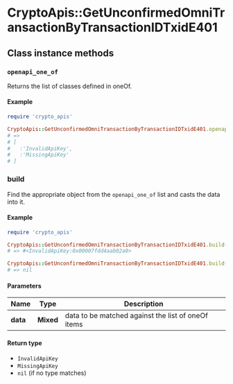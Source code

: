 # CryptoApis::GetUnconfirmedOmniTransactionByTransactionIDTxidE401

## Class instance methods

### `openapi_one_of`

Returns the list of classes defined in oneOf.

#### Example

```ruby
require 'crypto_apis'

CryptoApis::GetUnconfirmedOmniTransactionByTransactionIDTxidE401.openapi_one_of
# =>
# [
#   :'InvalidApiKey',
#   :'MissingApiKey'
# ]
```

### build

Find the appropriate object from the `openapi_one_of` list and casts the data into it.

#### Example

```ruby
require 'crypto_apis'

CryptoApis::GetUnconfirmedOmniTransactionByTransactionIDTxidE401.build(data)
# => #<InvalidApiKey:0x00007fdd4aab02a0>

CryptoApis::GetUnconfirmedOmniTransactionByTransactionIDTxidE401.build(data_that_doesnt_match)
# => nil
```

#### Parameters

| Name | Type | Description |
| ---- | ---- | ----------- |
| **data** | **Mixed** | data to be matched against the list of oneOf items |

#### Return type

- `InvalidApiKey`
- `MissingApiKey`
- `nil` (if no type matches)

